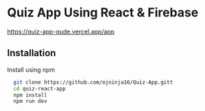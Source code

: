 
# Quiz App Using React & Firebase 
https://quiz-app-qude.vercel.app/app

## Installation

Install using npm

```bash
  git clone https://github.com/ojninja16/Quiz-App.gitt
  cd quiz-react-app
  npm install 
  npm run dev
```

